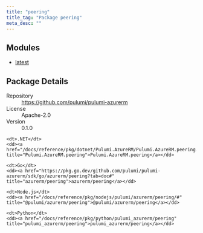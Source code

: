 ```yaml
---
title: "peering"
title_tag: "Package peering"
meta_desc: ""
---
```


<!-- WARNING: this file was generated by Pulumi Docs Generator. -->
<!-- Do not edit by hand unless you're certain you know what you are doing! -->



<h2 id="modules">Modules</h2>
<ul class="api">
    <li><a href="latest/" title="latest"><span class="symbol module"></span>latest</a></li>
</ul>

<h2 id="package-details">Package Details</h2>
<dl class="package-details">
	<dt>Repository</dt>
	<dd><a href="https://github.com/pulumi/pulumi-azurerm">https://github.com/pulumi/pulumi-azurerm</a></dd>
	<dt>License</dt>
	<dd>Apache-2.0</dd>
	<dt>Version</dt>
	<dd>0.1.0</dd>
</dl>



<dl class="tabular">

    <dt>.NET</dt>
    <dd><a href="/docs/reference/pkg/dotnet/Pulumi.AzureRM/Pulumi.AzureRM.peering.html" title="Pulumi.AzureRM.peering">Pulumi.AzureRM.peering</a></dd>

    <dt>Go</dt>
    <dd><a href="https://pkg.go.dev/github.com/pulumi/pulumi-azurerm/sdk/go/azurerm/peering?tab=doc#" title="azurerm/peering">azurerm/peering</a></dd>

    <dt>Node.js</dt>
    <dd><a href="/docs/reference/pkg/nodejs/pulumi/azurerm/peering/#" title="@pulumi/azurerm/peering">@pulumi/azurerm/peering</a></dd>

    <dt>Python</dt>
    <dd><a href="/docs/reference/pkg/python/pulumi_azurerm/peering" title="pulumi_azurerm/peering">pulumi_azurerm/peering</a></dd>

</dl>

